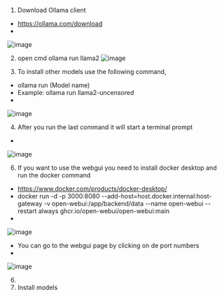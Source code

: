1. Download Ollama client
- https://ollama.com/download
- 
![image](https://github.com/SudoSuMaster/localAI/assets/75373825/60778203-4b32-45aa-96d5-8494d20647d4)

2. open cmd ollama run llama2 
![image](https://github.com/SudoSuMaster/localAI/assets/75373825/7e720936-8ba0-4550-9f7d-b79fa1853532)

3. To install other models use the following command,
- ollama run (Model name)
- Example: ollama run llama2-uncensored
- 
![image](https://github.com/SudoSuMaster/localAI/assets/75373825/c056ac1a-b483-4894-b6e0-b8f5a01d8186)

4. After you run the last command it will start a terminal prompt
-
![image](https://github.com/SudoSuMaster/localAI/assets/75373825/20da8f1a-f937-41d0-a6e8-8b6969a6cde6)

6. If you want to use the webgui you need to install docker desktop and run the docker command
- https://www.docker.com/products/docker-desktop/
- docker run -d -p 3000:8080 --add-host=host.docker.internal:host-gateway -v open-webui:/app/backend/data --name open-webui --restart always ghcr.io/open-webui/open-webui:main
- 
![image](https://github.com/SudoSuMaster/localAI/assets/75373825/b6269ccf-190a-4833-92c2-69796e605765)
- You can go to the webgui page by clicking on de port numbers
- 
![image](https://github.com/SudoSuMaster/localAI/assets/75373825/8c13d794-a6af-4e6e-a4fd-49318de88386)


6.
7. Install models
